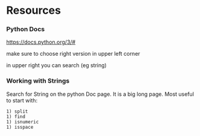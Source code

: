 # Resources 

### Python Docs  

https://docs.python.org/3/# 

make sure to choose right version in upper left corner 

in upper right you can search (eg string) 

### Working with Strings  

Search for String on the python Doc page. It is a big long page. Most useful to start with: 
   
    1) split 
    1) find 
    1) isnumeric 
    1) isspace 
    
